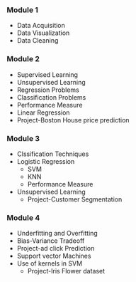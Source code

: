 ### **Module 1**

- Data Acquisition
- Data Visualization
- Data Cleaning

### **Module 2**

- Supervised Learning
- Unsupervised Learning
- Regression Problems 
- Classification Problems
- Performance Measure
- Linear Regression
- Project-Boston House price prediction

### **Module 3**
- Clssification Techniques
- Logistic Regression
	- SVM
	- KNN 
	- Performance Measure
- Unsupervised Learning
	- Project-Customer Segmentation

###  **Module 4**
- Underfitting and Overfitting
- Bias-Variance Tradeoff
- Project-ad click Prediction
- Support vector Machines
- Use of kernels in SVM
	- Project-Iris Flower dataset
